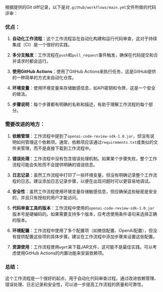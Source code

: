 根据提供的Git diff记录，以下是对`.github/workflows/main.yml`文件所做的代码评审：

### 优点：

1. **自动化工作流程**：这个工作流程旨在自动化构建和运行代码审查，这对于持续集成（CI）是一个很好的实践。

2. **多分支触发**：工作流程在`push`和`pull_request`事件触发，确保在代码提交和合并请求时都会运行。

3. **使用GitHub Actions**：使用了GitHub Actions来执行任务，这是GitHub提供的一种简单的方式来自动化仓库。

4. **环境变量**：使用环境变量来存储敏感信息，如API密钥和令牌，这是一个安全的做法。

5. **步骤说明**：每个步骤都有明确的名称和描述，有助于理解工作流程的每个部分。

### 需要改进的地方：

1. **依赖管理**：工作流程中提到了`openai-code-review-sdk-1.0.jar`，但没有说明如何管理这个依赖项。通常，依赖项应该通过`requirements.txt`或类似的文件来管理，而不是直接下载到工作流程中。

2. **错误处理**：工作流程中没有包含错误处理机制。如果某个步骤失败，整个工作流程可能会失败而不会提供明确的错误信息。

3. **日志记录**：虽然工作流程中打印了一些环境变量，但没有明确记录整个工作流程的日志。建议添加日志记录步骤，以便在出现问题时可以更容易地调试。

4. **安全性**：虽然工作流程使用环境变量存储敏感信息，但应确保这些秘密是安全的，并且只有授权的用户才能访问。

5. **代码审查工具的版本**：工作流程中使用的`openai-code-review-sdk-1.0.jar`版本号是硬编码的。如果需要支持多个版本，应考虑使用条件语句来选择正确的版本。

6. **环境配置**：工作流程中使用了多个配置项（如微信配置、OpenAi配置），但没有提供配置这些项的具体步骤。建议在工作流程中添加步骤来设置这些配置。

7. **资源使用**：工作流程使用`wget`来下载JAR文件，这可能不是最佳实践。可以考虑使用GitHub Actions的内置功能来安装依赖项。

### 总结：

这个工作流程是一个很好的起点，用于自动化代码审查过程。通过改进依赖管理、错误处理、日志记录和安全性，可以进一步提高工作流程的质量和可靠性。